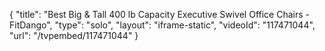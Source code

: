 {
    "title": "Best Big & Tall 400 lb  Capacity Executive Swivel Office Chairs - FitDango",
    "type": "solo",
    "layout": "iframe-static",
    "videoId": "117471044",
    "url": "\/tvpembed\/117471044"
}